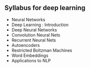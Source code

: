 ## Syllabus for deep learning

- Neural Networks
- Deep Learning : Introduction
- Deep Neural Networks
- Convolution Neural Nets
- Recurrent Neural Nets
- Autoencoders
- Restricted Boltzman Machines
- Word Embeddings
- Applications to NLP